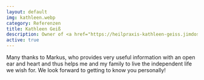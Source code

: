 ```yaml
---
layout: default
img: kathleen.webp
category: Referenzen
title: Kathleen Geiß
description: Owner of <a href="https://heilpraxis-kathleen-geiss.jimdosite.com" target="_blank">"Heilpraxis Kathleen Geiß"</a>, mother of 3 children growing up independently
active: true
---
```


Many thanks to Markus, who provides very useful information with an open ear and heart and thus helps me and my family to live the independent life we ​​wish for. We look forward to getting to know you personally!
